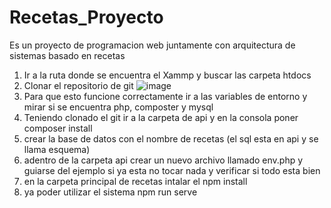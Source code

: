 # Recetas_Proyecto
Es un proyecto de programacion web juntamente con arquitectura de sistemas basado en recetas

1. Ir a la ruta donde se encuentra el Xammp y buscar las carpeta htdocs
2. Clonar el repositorio de git
![image](https://github.com/WilverEmilio/Recetas_Proyecto/assets/125522983/1f6f455e-b9e7-4040-9f02-acc63e4f91b3)
3. Para que esto funcione correctamente ir a las variables de entorno y mirar si se encuentra php, composter y mysql
4. Teniendo clonado el git ir a la carpeta de api y en la consola poner composer install
5. crear la base de datos con el nombre de recetas (el sql esta en api y se llama esquema)
6. adentro de la carpeta api crear un nuevo archivo llamado env.php y guiarse del ejemplo si ya esta no tocar nada y verificar si todo esta bien
7. en la carpeta principal de recetas intalar el npm install
8. ya poder utilizar el sistema npm run serve
